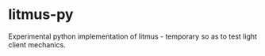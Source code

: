 # litmus-py
Experimental python implementation of litmus - temporary so as to test light client mechanics.
